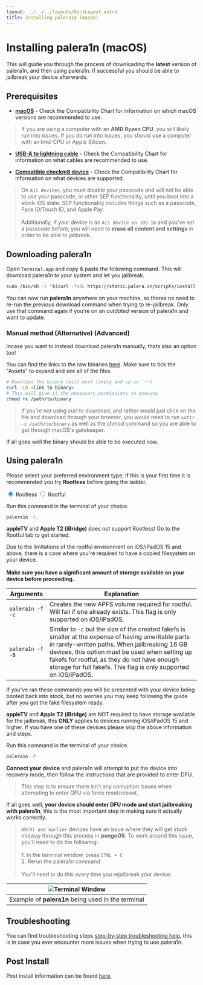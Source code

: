 ```yaml
---
layout: ../../../layouts/DocsLayout.astro
title: Installing palera1n (macOS)
---
```

# Installing palera1n (macOS)

This will guide you through the process of downloading the **latest** version of palera1n, and then using palera1n. If successful you should be able to jailbreak your device afterwards.

## Prerequisites
- __[macOS](/docs/reference/compatibility-chart)__ - Check the Compatibility Chart  for information on which macOS versions are recommended to use.

> If you are using a computer with an **AMD Ryzen CPU**, you will likely run into issues. If you do run into issues, you should use a computer with an Intel CPU or Apple Silicon.

- __[USB-A to lightning cable](/docs/reference/compatibility-chart)__ - Check the Compatibility Chart for information on what cables are recommended to use.

- __[Compatible checkm8 device](/docs/reference/compatibility-chart)__ - Check the Compatibility Chart for information on what devices are supported.

> On `A11 devices`, you must disable your passcode and will not be able to use your passcode, or other SEP functionality, until you boot into a stock iOS state. SEP functionality includes things such as a passcode, Face ID/Touch ID, and Apple Pay.<br/><br/>Additionally, if your device is an `A11 device on iOS 16` and you've set a passcode before, you will need to **erase all content and settings** in order to be able to jailbreak.

## Downloading palera1n
Open `Terminal.app` and copy & paste the following command. This will download palera1n to your system and let you jailbreak.

```sh
sudo /bin/sh -c "$(curl -fsSL https://static.palera.in/scripts/install.sh)"
```

You can now run **palera1n** anywhere on your machine, so theres no need to re-run the previous download command when trying to re-jailbreak. Only use that command again if you're on an *outdated* version of palera1n and want to update.

### Manual method (Alternative) (Advanced)
Incase you want to instead download palera1n manually, thats also an option too!

You can find the links to the raw binaries [here](https://github.com/palera1n/palera1n/releases). Make sure to tick the "Assets" to expand and see all of the files.

```sh
# Download the binary (will most likely end up in '~')
curl -LO <link to binary>
# This will give it the necessary permissions to execute
chmod +x /path/to/binary 
```

> If you're not using curl to download, and rather would just click on the file and download through your browser, you would need to run `xattr -c /path/to/binary` as well as the chmod command so you are able to get through macOS's gatekeeper.

If all goes well the binary should be able to be executed now.

## Using palera1n
Please select your preferred environment type, if this is your first time it is recommended you try **Rootless** before going the ladder.

<tab-container>
    <input type="radio" id="tabToggle01" name="tabs" value="1" checked />
    <label for="tabToggle01" checked="checked">Rootless</label>
    <input type="radio" id="tabToggle02" name="tabs" value="2" />
    <label for="tabToggle02">Rootful</label>
    <tab-content>
<MarkdownRenderer class="docs-stuff">

Run this command in the terminal of your choice.

```sh
palera1n -l
```

<p class="markdown-warning">
<strong>appleTV</strong> and <strong>Apple T2 (iBridge)</strong> does not support Rootless! Go to the Rootful tab to get started.
</p>

</MarkdownRenderer>
    </tab-content>
    <tab-content>
<MarkdownRenderer class="docs-stuff">

<p class="markdown-warning">
Due to the limitations of the rootful environment on iOS/iPadOS 15 and above, there is a case where you're required to have a copied filesystem on your device.<br/><br/><strong>Make sure you have a significant amount of storage available on your device before proceeding.</strong>
</p>

|Arguments|Explanation|
|-|-|
|`palera1n -f -c`|Creates the new APFS volume required for rootful. Will fail if one already exists. This flag is only supported on iOS/iPadOS.|
|`palera1n -f -B`|Similar to `-c` but the size of the created fakefs is smaller at the expense of having unwritable parts in rarely-written paths. When jailbreaking 16 GB devices, this option must be used when setting up fakefs for rootful, as they do not have enough storage for full fakefs. This flag is only supported on iOS/iPadOS.|

If you've ran these commands you will be presented with your device being booted back into stock, but no worries you may keep following the guide after you got the fake filesystem ready.

<p class="markdown-warning">
<strong>appleTV</strong>  and <strong>Apple T2 (iBridge)</strong>  are NOT required to have storage available for the jailbreak, this <strong>ONLY</strong> applies to devices running iOS/iPadOS 15 and higher. If you have one of these devices please skip the above information and steps.
</p>

Run this command in the terminal of your choice.

```sh
palera1n -f
```




</MarkdownRenderer>
    </tab-content>
</tab-container>






**Connect your device** and palera1n will attempt to put the device into recovery mode, then follow the instructions that are provided to enter DFU.

> This step is to ensure there isn't any corruption issues when attempting to enter DFU via force reset/reboot.

If all goes well, **your device should enter DFU mode and start jailbreaking with palera1n**, this is the most important step in making sure it actually works correctly.

> `A9(X) and earlier` devices have an issue where they will get stuck midway through this process in **pongoOS**. To work around this issue, you'll need to do the following:<br/><br/>1. In the terminal window, press `CTRL + C`<br/>2. Rerun the palera1n command<br/><br/>You'll need to do this every time you rejailbreak your device.

| ![Terminal Window](https://github.com/palera1n/palera.in/assets/97859147/af4ccf62-9498-44b6-8c46-82f56dade952) |
|:-:|
|Example of **palera1n** being used in the terminal|

## Troubleshooting
<p class="markdown-info">
You can find troubleshooting steps <a href="/docs/troubleshoot/troubleshooting-steps">step-by-step troubleshooting help</a>, this is in case you ever encounter more issues when trying to use palera1n.
</p>

## Post Install
<p class="markdown-tip">
Post install information can be found <a href="/docs/get-started/post-install">here</a>.
</p>
